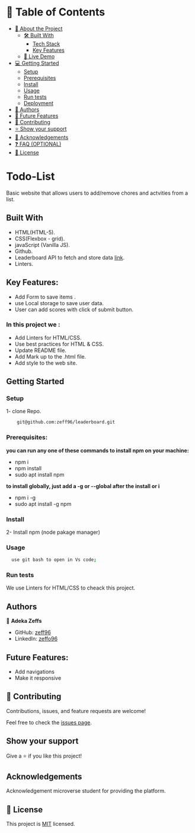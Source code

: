 # 📗 Table of Contents

- [📖 About the Project](#about-project)
  - [🛠 Built With](#built-with)
    - [Tech Stack](#tech-stack)
    - [Key Features](#key-features)
  - [🚀 Live Demo](#live-demo)
- [💻 Getting Started](#getting-started)
  - [Setup](#setup)
  - [Prerequisites](#prerequisites)
  - [Install](#install)
  - [Usage](#usage)
  - [Run tests](#run-tests)
  - [Deployment](#triangular_flag_on_post-deployment)
- [👥 Authors](#authors)
- [🔭 Future Features](#future-features)
- [🤝 Contributing](#contributing)
- [⭐️ Show your support](#support)
- [🙏 Acknowledgements](#acknowledgements)
- [❓ FAQ (OPTIONAL)](#faq)
- [📝 License](#license)

# Todo-List
Basic website that allows users to add/remove chores and actvities from a list. 

 ## Built With

- HTML(HTML-5).
- CSS(Flexbox - grid).
- javaScript (Vanilla JS).
- Github.
- Leaderboard API to fetch and store data [link](https://microverse.notion.site/Leaderboard-API-service-24c0c3c116974ac49488d4eb0267ade3).
- Linters.

## Key Features:
- Add Form to save items .
- use Local storage to save user data.
- User can add scores with click of submit button.

### In this project we :
- Add Linters for HTML/CSS.
- Use best practices for HTML & CSS.
- Update README file.
- Add Mark up to the .html file.
- Add style to the web site.


## Getting Started

### Setup
1- clone Repo.
```sh
    git@github.com:zeff96/leaderboard.git
```

### Prerequisites:
**you can run any one of these commands to install npm on your machine:**
- npm i
- npm install
- sudo apt install npm

 **to install globally, just add a -g or --global after the install or i**
- npm i -g
- sudo apt install -g npm

### Install 
2- Install npm (node pakage manager)

### Usage
  ```sh
    use git bash to open in Vs code;
  ```  

### Run tests

We use Linters for HTML/CSS to cheack this project.

## Authors

👤 **Adeka Zeffs**

- GitHub: [zeff96](https://github.com/zeff96)
- LinkedIn: [zeffo96](https://www.linkedin.com/in/zeff-adeka-28060820a/)

## Future Features:
- Add navigations 
- Make it responsive 

## 🤝 Contributing

Contributions, issues, and feature requests are welcome!

Feel free to check the [issues page](https://github.com/zeff96/leaderboard/issues).

## Show your support

Give a ⭐️ if you like this project!

## Acknowledgements
Acknowledgement microverse student for providing the platform.

## 📝 License

This project is [MIT](./MIT.md) licensed.